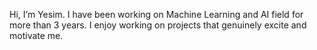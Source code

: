 Hi, I’m Yesim. I have been working on Machine Learning and AI field for more than 3 years. I enjoy working on projects that genuinely excite and motivate me.

<!---
eyesimk/eyesimk is a ✨ special ✨ repository because its `README.md` (this file) appears on your GitHub profile.
You can click the Preview link to take a look at your changes.
--->
